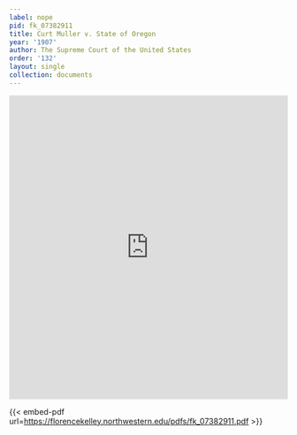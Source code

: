 ```yaml
---
label: nope
pid: fk_07382911
title: Curt Muller v. State of Oregon
year: '1907'
author: The Supreme Court of the United States
order: '132'
layout: single
collection: documents
---
```

<iframe src="https://northwestern.app.box.com/embed/s/hh4ukuxptvpmq0x4xtu1w961rjmjwsw7?sortColumn=date&view=list" width="100%" height="550" frameborder="0" allowfullscreen webkitallowfullscreen msallowfullscreen></iframe>


{{< embed-pdf url=https://florencekelley.northwestern.edu/pdfs/fk_07382911.pdf >}}